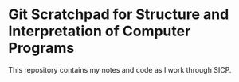 # Git Scratchpad for Structure and Interpretation of Computer Programs

This repository contains my notes and code as I work through SICP.

